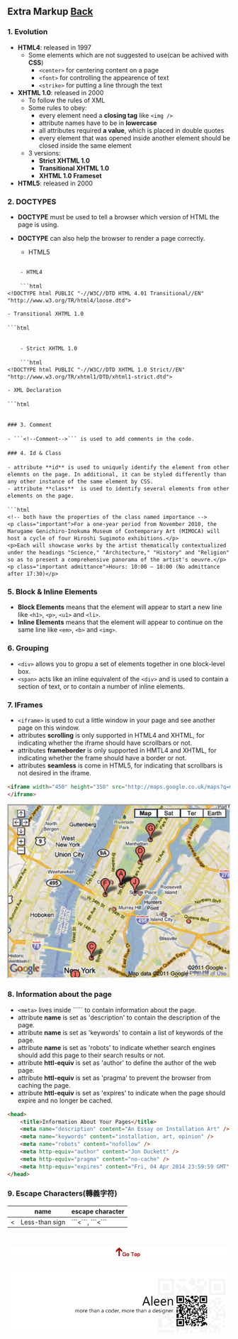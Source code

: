 ## Extra Markup [Back](./../HTML.md)

### 1. Evolution

- **HTML4**: released in 1997
	- Some elements which are not suggested to use(can be achived with **CSS**)
		- ```<center>``` for centering content on a page
		- ```<font>``` for controlling the appearence of text
		- ```<strike>``` for putting a line through the text
- **XHTML 1.0**: released in 2000
	- To follow the rules of XML
	- Some rules to obey:
		- every element need a **closing tag** like ```<img />```
		- attribute names have to be in **lowercase**
		- all attributes required **a value**, which is placed in double quotes
		- every element that was opened inside another element should be closed inside the same element
	- 3 versions:
		- **Strict XHTML 1.0**
		- **Transitional XHTML 1.0**
		- **XHTML 1.0 Frameset**
- **HTML5**: released in 2000

### 2. DOCTYPES

- **DOCTYPE** must be used to tell a browser which version of HTML the page is using.
- **DOCTYPE** can also help the browser to render a page correctly.
	- HTML5

	```html
<!DOCTYPE html>
```
	- HTML4
	
	```html
<!DOCTYPE html PUBLIC "-//W3C//DTD HTML 4.01 Transitional//EN" "http://www.w3.org/TR/html4/loose.dtd">
```

	- Transitional XHTML 1.0

	```html
<!DOCTYPE html PUBLIC "-//W3C//DTD XHTML 1.0 Transitional//EN" "http://www.w3.org/TR/xhtml1/DTD/xhtml1-transitional.dtd">
```

	- Strict XHTML 1.0

	```html
<!DOCTYPE html PUBLIC "-//W3C//DTD XHTML 1.0 Strict//EN" "http://www.w3.org/TR/xhtml1/DTD/xhtml1-strict.dtd">
```

	- XML Declaration
	
	```html
<?xml version="1.0" ?>
```

### 3. Comment

- ```<!--Comment-->``` is used to add comments in the code.

### 4. Id & Class

- attribute **id** is used to uniquely identify the element from other elemnts on the page. In additional, it can be styled differently than any other instance of the same element by CSS.
- attribute **class**  is used to identify several elements from other elements on the page.
	
```html
<!-- both have the properties of the class named importance -->
<p class="important">For a one-year period from November 2010, the Marugame Genichiro-Inokuma Museum of Contemporary Art (MIMOCA) will host a cycle of four Hiroshi Sugimoto exhibitions.</p>
<p>Each will showcase works by the artist thematically contextualized under the headings "Science," "Architecture," "History" and "Religion" so as to present a comprehensive panorama of the artist's oeuvre.</p>
<p class="important admittance">Hours: 10:00 – 18:00 (No admittance after 17:30)</p>
```

### 5. Block & Inline Elements

- **Block Elements** means that the element will appear to start a new line like ```<h1>```, ```<p>```, ```<u1>``` and ```<li>```.
- **Inline Elements** means that the element will appear to continue on the same line like ```<em>```, ```<b>``` and ```<img>```.

### 6. Grouping

- ```<div>``` allows you to gropu a set of elements together in one block-level box.
- ```<span>``` acts like an inline equivalent of the ```<div>``` and is used to contain a section of text, or to contain a number of inline elements.

### 7. IFrames

- ```<iframe>``` is used to cut a little window in your page and see another page on this window.
- attributes **scrolling** is only supported in HTML4 and XHTML, for indicating whether the iframe should have scrollbars or not.
- attributes **frameborder** is only supported in HMTL4 and XHTML, for indicating whether the frame should have a border or not.
- attributes **seamless** is come in HTML5, for indicating that scrollbars is not desired in the iframe. 

```html
<iframe width="450" height="350" src="http://maps.google.co.uk/maps?q=moma+new+york&amp;output=embed">
</iframe>
```

<img src="./iframe.png">

### 8. Information about the page

- ```<meta>``` lives inside ```<head>`` to contain information about the page.
- attribute **name** is set as 'description' to contain the description of the page.
- attribute **name** is set as 'keywords' to contain a list of keywords of the page.
- attribute **name** is set as 'robots' to indicate whether search engines should add this page to their search results or not.
- attribute **httl-equiv** is set as 'author' to define the author of the web page.
- attribute **httl-equiv** is set as 'pragma' to prevent the browser from caching the page.
- attribute **httl-equiv** is set as 'expires' to indicate when the page should expire and no longer be cached.

```html
<head>
	<title>Information About Your Pages</title>
	<meta name="description" content="An Essay on Installation Art" />
	<meta name="keywords" content="installation, art, opinion" />
	<meta name="robots" content="nofollow" />
	<meta http-equiv="author" content="Jon Duckett" />
	<meta http-equiv="pragma" content="no-cache" />
	<meta http-equiv="expires" content="Fri, 04 Apr 2014 23:59:59 GMT" />
</head>
```

### 9. Escape Characters(轉義字符)

<table>
	<thead>
		<th> </th>
		<th> name </th>
		<th> escape character </th>
	</thead>
	<tbody>
		<tr>
			<td>&#60</td>
			<td>Less-than sign</td>
			<td>```&lt```, ```&#60```</td>
		</tr>
	<tbody>
</table>

<a href="#" style="left:200px;"><img src="./../../../pic/gotop.png"></a>
=====
<a href="http://aleen42.github.io/" target="_blank" ><img src="./../../../pic/tail.gif"></a>
